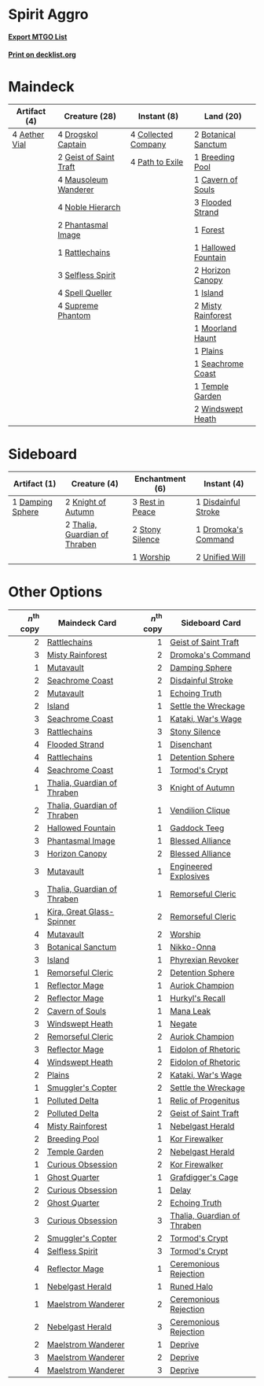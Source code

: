 # Spirit Aggro

#### [Export MTGO List](../collection/Spirit%20Aggro/Spirit%20Aggro.txt)
#### [Print on decklist.org](http://decklist.org/?deckmain=4%09Aether%20Vial%0A2%09Botanical%20Sanctum%0A1%09Breeding%20Pool%0A1%09Cavern%20of%20Souls%0A4%09Collected%20Company%0A4%09Drogskol%20Captain%0A3%09Flooded%20Strand%0A1%09Forest%0A2%09Geist%20of%20Saint%20Traft%0A1%09Hallowed%20Fountain%0A2%09Horizon%20Canopy%0A1%09Island%0A4%09Mausoleum%20Wanderer%0A2%09Misty%20Rainforest%0A1%09Moorland%20Haunt%0A4%09Noble%20Hierarch%0A4%09Path%20to%20Exile%0A2%09Phantasmal%20Image%0A1%09Plains%0A1%09Rattlechains%0A1%09Seachrome%20Coast%0A3%09Selfless%20Spirit%0A4%09Spell%20Queller%0A4%09Supreme%20Phantom%0A1%09Temple%20Garden%0A2%09Windswept%20Heath&deckside=1%09Damping%20Sphere%0A1%09Disdainful%20Stroke%0A1%09Dromoka's%20Command%0A2%09Knight%20of%20Autumn%0A3%09Rest%20in%20Peace%0A2%09Stony%20Silence%0A2%09Thalia,%20Guardian%20of%20Thraben%0A2%09Unified%20Will%0A1%09Worship)
# Maindeck

|                                      Artifact (4)                                      |                                          Creature (28)                                          |                                         Instant (8)                                          |                                          Land (20)                                           |
|----------------------------------------------------------------------------------------|-------------------------------------------------------------------------------------------------|----------------------------------------------------------------------------------------------|----------------------------------------------------------------------------------------------|
|4 [Aether Vial](http://gatherer.wizards.com/Pages/Card/Details.aspx?multiverseid=370514)|4 [Drogskol Captain](http://gatherer.wizards.com/Pages/Card/Details.aspx?multiverseid=244773)    |4 [Collected Company](http://gatherer.wizards.com/Pages/Card/Details.aspx?multiverseid=394519)|2 [Botanical Sanctum](http://gatherer.wizards.com/Pages/Card/Details.aspx?multiverseid=417817)|
|                                                                                        |2 [Geist of Saint Traft](http://gatherer.wizards.com/Pages/Card/Details.aspx?multiverseid=409577)|4 [Path to Exile](http://gatherer.wizards.com/Pages/Card/Details.aspx?multiverseid=370408)    |1 [Breeding Pool](http://gatherer.wizards.com/Pages/Card/Details.aspx?multiverseid=405095)    |
|                                                                                        |4 [Mausoleum Wanderer](http://gatherer.wizards.com/Pages/Card/Details.aspx?multiverseid=414364)  |                                                                                              |1 [Cavern of Souls](http://gatherer.wizards.com/Pages/Card/Details.aspx?multiverseid=426057)  |
|                                                                                        |4 [Noble Hierarch](http://gatherer.wizards.com/Pages/Card/Details.aspx?multiverseid=397709)      |                                                                                              |3 [Flooded Strand](http://gatherer.wizards.com/Pages/Card/Details.aspx?multiverseid=405098)   |
|                                                                                        |2 [Phantasmal Image](http://gatherer.wizards.com/Pages/Card/Details.aspx?multiverseid=425871)    |                                                                                              |1 [Forest](http://gatherer.wizards.com/Pages/Card/Details.aspx?multiverseid=439605)           |
|                                                                                        |1 [Rattlechains](http://gatherer.wizards.com/Pages/Card/Details.aspx?multiverseid=409824)        |                                                                                              |1 [Hallowed Fountain](http://gatherer.wizards.com/Pages/Card/Details.aspx?multiverseid=405100)|
|                                                                                        |3 [Selfless Spirit](http://gatherer.wizards.com/Pages/Card/Details.aspx?multiverseid=414332)     |                                                                                              |2 [Horizon Canopy](http://gatherer.wizards.com/Pages/Card/Details.aspx?multiverseid=438806)   |
|                                                                                        |4 [Spell Queller](http://gatherer.wizards.com/Pages/Card/Details.aspx?multiverseid=414494)       |                                                                                              |1 [Island](http://gatherer.wizards.com/Pages/Card/Details.aspx?multiverseid=439602)           |
|                                                                                        |4 [Supreme Phantom](http://gatherer.wizards.com/Pages/Card/Details.aspx?multiverseid=447212)     |                                                                                              |2 [Misty Rainforest](http://gatherer.wizards.com/Pages/Card/Details.aspx?multiverseid=426065) |
|                                                                                        |                                                                                                 |                                                                                              |1 [Moorland Haunt](http://gatherer.wizards.com/Pages/Card/Details.aspx?multiverseid=233239)   |
|                                                                                        |                                                                                                 |                                                                                              |1 [Plains](http://gatherer.wizards.com/Pages/Card/Details.aspx?multiverseid=439601)           |
|                                                                                        |                                                                                                 |                                                                                              |1 [Seachrome Coast](http://gatherer.wizards.com/Pages/Card/Details.aspx?multiverseid=209399)  |
|                                                                                        |                                                                                                 |                                                                                              |1 [Temple Garden](http://gatherer.wizards.com/Pages/Card/Details.aspx?multiverseid=405112)    |
|                                                                                        |                                                                                                 |                                                                                              |2 [Windswept Heath](http://gatherer.wizards.com/Pages/Card/Details.aspx?multiverseid=405115)  |


# Sideboard

|                                       Artifact (1)                                        |                                              Creature (4)                                              |                                     Enchantment (6)                                      |                                         Instant (4)                                          |
|-------------------------------------------------------------------------------------------|--------------------------------------------------------------------------------------------------------|------------------------------------------------------------------------------------------|----------------------------------------------------------------------------------------------|
|1 [Damping Sphere](http://gatherer.wizards.com/Pages/Card/Details.aspx?multiverseid=443101)|2 [Knight of Autumn](http://gatherer.wizards.com/Pages/Card/Details.aspx?multiverseid=452933)           |3 [Rest in Peace](http://gatherer.wizards.com/Pages/Card/Details.aspx?multiverseid=442021)|1 [Disdainful Stroke](http://gatherer.wizards.com/Pages/Card/Details.aspx?multiverseid=446776)|
|                                                                                           |2 [Thalia, Guardian of Thraben](http://gatherer.wizards.com/Pages/Card/Details.aspx?multiverseid=442025)|2 [Stony Silence](http://gatherer.wizards.com/Pages/Card/Details.aspx?multiverseid=425850)|1 [Dromoka's Command](http://gatherer.wizards.com/Pages/Card/Details.aspx?multiverseid=394558)|
|                                                                                           |                                                                                                        |1 [Worship](http://gatherer.wizards.com/Pages/Card/Details.aspx?multiverseid=429865)      |2 [Unified Will](http://gatherer.wizards.com/Pages/Card/Details.aspx?multiverseid=193456)     |


# Other Options

|*n*<sup>th</sup> copy|                                            Maindeck Card                                             |*n*<sup>th</sup> copy|                                            Sideboard Card                                            |
|--------------------:|------------------------------------------------------------------------------------------------------|--------------------:|------------------------------------------------------------------------------------------------------|
|                    2|[Rattlechains](http://gatherer.wizards.com/Pages/Card/Details.aspx?multiverseid=409824)               |                    1|[Geist of Saint Traft](http://gatherer.wizards.com/Pages/Card/Details.aspx?multiverseid=409577)       |
|                    3|[Misty Rainforest](http://gatherer.wizards.com/Pages/Card/Details.aspx?multiverseid=426065)           |                    2|[Dromoka's Command](http://gatherer.wizards.com/Pages/Card/Details.aspx?multiverseid=394558)          |
|                    1|[Mutavault](http://gatherer.wizards.com/Pages/Card/Details.aspx?multiverseid=152724)                  |                    2|[Damping Sphere](http://gatherer.wizards.com/Pages/Card/Details.aspx?multiverseid=443101)             |
|                    2|[Seachrome Coast](http://gatherer.wizards.com/Pages/Card/Details.aspx?multiverseid=209399)            |                    2|[Disdainful Stroke](http://gatherer.wizards.com/Pages/Card/Details.aspx?multiverseid=446776)          |
|                    2|[Mutavault](http://gatherer.wizards.com/Pages/Card/Details.aspx?multiverseid=152724)                  |                    1|[Echoing Truth](http://gatherer.wizards.com/Pages/Card/Details.aspx?multiverseid=370394)              |
|                    2|[Island](http://gatherer.wizards.com/Pages/Card/Details.aspx?multiverseid=439602)                     |                    1|[Settle the Wreckage](http://gatherer.wizards.com/Pages/Card/Details.aspx?multiverseid=435186)        |
|                    3|[Seachrome Coast](http://gatherer.wizards.com/Pages/Card/Details.aspx?multiverseid=209399)            |                    1|[Kataki, War's Wage](http://gatherer.wizards.com/Pages/Card/Details.aspx?multiverseid=370414)         |
|                    3|[Rattlechains](http://gatherer.wizards.com/Pages/Card/Details.aspx?multiverseid=409824)               |                    3|[Stony Silence](http://gatherer.wizards.com/Pages/Card/Details.aspx?multiverseid=425850)              |
|                    4|[Flooded Strand](http://gatherer.wizards.com/Pages/Card/Details.aspx?multiverseid=405098)             |                    1|[Disenchant](http://gatherer.wizards.com/Pages/Card/Details.aspx?multiverseid=201162)                 |
|                    4|[Rattlechains](http://gatherer.wizards.com/Pages/Card/Details.aspx?multiverseid=409824)               |                    1|[Detention Sphere](http://gatherer.wizards.com/Pages/Card/Details.aspx?multiverseid=270356)           |
|                    4|[Seachrome Coast](http://gatherer.wizards.com/Pages/Card/Details.aspx?multiverseid=209399)            |                    1|[Tormod's Crypt](http://gatherer.wizards.com/Pages/Card/Details.aspx?multiverseid=389723)             |
|                    1|[Thalia, Guardian of Thraben](http://gatherer.wizards.com/Pages/Card/Details.aspx?multiverseid=442025)|                    3|[Knight of Autumn](http://gatherer.wizards.com/Pages/Card/Details.aspx?multiverseid=452933)           |
|                    2|[Thalia, Guardian of Thraben](http://gatherer.wizards.com/Pages/Card/Details.aspx?multiverseid=442025)|                    1|[Vendilion Clique](http://gatherer.wizards.com/Pages/Card/Details.aspx?multiverseid=370390)           |
|                    2|[Hallowed Fountain](http://gatherer.wizards.com/Pages/Card/Details.aspx?multiverseid=405100)          |                    1|[Gaddock Teeg](http://gatherer.wizards.com/Pages/Card/Details.aspx?multiverseid=140188)               |
|                    3|[Phantasmal Image](http://gatherer.wizards.com/Pages/Card/Details.aspx?multiverseid=425871)           |                    1|[Blessed Alliance](http://gatherer.wizards.com/Pages/Card/Details.aspx?multiverseid=414302)           |
|                    3|[Horizon Canopy](http://gatherer.wizards.com/Pages/Card/Details.aspx?multiverseid=438806)             |                    2|[Blessed Alliance](http://gatherer.wizards.com/Pages/Card/Details.aspx?multiverseid=414302)           |
|                    3|[Mutavault](http://gatherer.wizards.com/Pages/Card/Details.aspx?multiverseid=152724)                  |                    1|[Engineered Explosives](http://gatherer.wizards.com/Pages/Card/Details.aspx?multiverseid=370549)      |
|                    3|[Thalia, Guardian of Thraben](http://gatherer.wizards.com/Pages/Card/Details.aspx?multiverseid=442025)|                    1|[Remorseful Cleric](http://gatherer.wizards.com/Pages/Card/Details.aspx?multiverseid=447169)          |
|                    1|[Kira, Great Glass-Spinner](http://gatherer.wizards.com/Pages/Card/Details.aspx?multiverseid=370349)  |                    2|[Remorseful Cleric](http://gatherer.wizards.com/Pages/Card/Details.aspx?multiverseid=447169)          |
|                    4|[Mutavault](http://gatherer.wizards.com/Pages/Card/Details.aspx?multiverseid=152724)                  |                    2|[Worship](http://gatherer.wizards.com/Pages/Card/Details.aspx?multiverseid=429865)                    |
|                    3|[Botanical Sanctum](http://gatherer.wizards.com/Pages/Card/Details.aspx?multiverseid=417817)          |                    1|[Nikko-Onna](http://gatherer.wizards.com/Pages/Card/Details.aspx?multiverseid=84639)                  |
|                    3|[Island](http://gatherer.wizards.com/Pages/Card/Details.aspx?multiverseid=439602)                     |                    1|[Phyrexian Revoker](http://gatherer.wizards.com/Pages/Card/Details.aspx?multiverseid=220589)          |
|                    1|[Remorseful Cleric](http://gatherer.wizards.com/Pages/Card/Details.aspx?multiverseid=447169)          |                    2|[Detention Sphere](http://gatherer.wizards.com/Pages/Card/Details.aspx?multiverseid=270356)           |
|                    1|[Reflector Mage](http://gatherer.wizards.com/Pages/Card/Details.aspx?multiverseid=407667)             |                    1|[Auriok Champion](http://gatherer.wizards.com/Pages/Card/Details.aspx?multiverseid=438575)            |
|                    2|[Reflector Mage](http://gatherer.wizards.com/Pages/Card/Details.aspx?multiverseid=407667)             |                    1|[Hurkyl's Recall](http://gatherer.wizards.com/Pages/Card/Details.aspx?multiverseid=397868)            |
|                    2|[Cavern of Souls](http://gatherer.wizards.com/Pages/Card/Details.aspx?multiverseid=426057)            |                    1|[Mana Leak](http://gatherer.wizards.com/Pages/Card/Details.aspx?multiverseid=397773)                  |
|                    3|[Windswept Heath](http://gatherer.wizards.com/Pages/Card/Details.aspx?multiverseid=405115)            |                    1|[Negate](http://gatherer.wizards.com/Pages/Card/Details.aspx?multiverseid=447135)                     |
|                    2|[Remorseful Cleric](http://gatherer.wizards.com/Pages/Card/Details.aspx?multiverseid=447169)          |                    2|[Auriok Champion](http://gatherer.wizards.com/Pages/Card/Details.aspx?multiverseid=438575)            |
|                    3|[Reflector Mage](http://gatherer.wizards.com/Pages/Card/Details.aspx?multiverseid=407667)             |                    1|[Eidolon of Rhetoric](http://gatherer.wizards.com/Pages/Card/Details.aspx?multiverseid=380409)        |
|                    4|[Windswept Heath](http://gatherer.wizards.com/Pages/Card/Details.aspx?multiverseid=405115)            |                    2|[Eidolon of Rhetoric](http://gatherer.wizards.com/Pages/Card/Details.aspx?multiverseid=380409)        |
|                    2|[Plains](http://gatherer.wizards.com/Pages/Card/Details.aspx?multiverseid=439601)                     |                    2|[Kataki, War's Wage](http://gatherer.wizards.com/Pages/Card/Details.aspx?multiverseid=370414)         |
|                    1|[Smuggler's Copter](http://gatherer.wizards.com/Pages/Card/Details.aspx?multiverseid=417808)          |                    2|[Settle the Wreckage](http://gatherer.wizards.com/Pages/Card/Details.aspx?multiverseid=435186)        |
|                    1|[Polluted Delta](http://gatherer.wizards.com/Pages/Card/Details.aspx?multiverseid=405104)             |                    1|[Relic of Progenitus](http://gatherer.wizards.com/Pages/Card/Details.aspx?multiverseid=205326)        |
|                    2|[Polluted Delta](http://gatherer.wizards.com/Pages/Card/Details.aspx?multiverseid=405104)             |                    2|[Geist of Saint Traft](http://gatherer.wizards.com/Pages/Card/Details.aspx?multiverseid=409577)       |
|                    4|[Misty Rainforest](http://gatherer.wizards.com/Pages/Card/Details.aspx?multiverseid=426065)           |                    1|[Nebelgast Herald](http://gatherer.wizards.com/Pages/Card/Details.aspx?multiverseid=414366)           |
|                    2|[Breeding Pool](http://gatherer.wizards.com/Pages/Card/Details.aspx?multiverseid=405095)              |                    1|[Kor Firewalker](http://gatherer.wizards.com/Pages/Card/Details.aspx?multiverseid=442010)             |
|                    2|[Temple Garden](http://gatherer.wizards.com/Pages/Card/Details.aspx?multiverseid=405112)              |                    2|[Nebelgast Herald](http://gatherer.wizards.com/Pages/Card/Details.aspx?multiverseid=414366)           |
|                    1|[Curious Obsession](http://gatherer.wizards.com/Pages/Card/Details.aspx?multiverseid=439692)          |                    2|[Kor Firewalker](http://gatherer.wizards.com/Pages/Card/Details.aspx?multiverseid=442010)             |
|                    1|[Ghost Quarter](http://gatherer.wizards.com/Pages/Card/Details.aspx?multiverseid=430470)              |                    1|[Grafdigger's Cage](http://gatherer.wizards.com/Pages/Card/Details.aspx?multiverseid=426046)          |
|                    2|[Curious Obsession](http://gatherer.wizards.com/Pages/Card/Details.aspx?multiverseid=439692)          |                    1|[Delay](http://gatherer.wizards.com/Pages/Card/Details.aspx?multiverseid=132228)                      |
|                    2|[Ghost Quarter](http://gatherer.wizards.com/Pages/Card/Details.aspx?multiverseid=430470)              |                    2|[Echoing Truth](http://gatherer.wizards.com/Pages/Card/Details.aspx?multiverseid=370394)              |
|                    3|[Curious Obsession](http://gatherer.wizards.com/Pages/Card/Details.aspx?multiverseid=439692)          |                    3|[Thalia, Guardian of Thraben](http://gatherer.wizards.com/Pages/Card/Details.aspx?multiverseid=442025)|
|                    2|[Smuggler's Copter](http://gatherer.wizards.com/Pages/Card/Details.aspx?multiverseid=417808)          |                    2|[Tormod's Crypt](http://gatherer.wizards.com/Pages/Card/Details.aspx?multiverseid=389723)             |
|                    4|[Selfless Spirit](http://gatherer.wizards.com/Pages/Card/Details.aspx?multiverseid=414332)            |                    3|[Tormod's Crypt](http://gatherer.wizards.com/Pages/Card/Details.aspx?multiverseid=389723)             |
|                    4|[Reflector Mage](http://gatherer.wizards.com/Pages/Card/Details.aspx?multiverseid=407667)             |                    1|[Ceremonious Rejection](http://gatherer.wizards.com/Pages/Card/Details.aspx?multiverseid=417613)      |
|                    1|[Nebelgast Herald](http://gatherer.wizards.com/Pages/Card/Details.aspx?multiverseid=414366)           |                    1|[Runed Halo](http://gatherer.wizards.com/Pages/Card/Details.aspx?multiverseid=154005)                 |
|                    1|[Maelstrom Wanderer](http://gatherer.wizards.com/Pages/Card/Details.aspx?multiverseid=423526)         |                    2|[Ceremonious Rejection](http://gatherer.wizards.com/Pages/Card/Details.aspx?multiverseid=417613)      |
|                    2|[Nebelgast Herald](http://gatherer.wizards.com/Pages/Card/Details.aspx?multiverseid=414366)           |                    3|[Ceremonious Rejection](http://gatherer.wizards.com/Pages/Card/Details.aspx?multiverseid=417613)      |
|                    2|[Maelstrom Wanderer](http://gatherer.wizards.com/Pages/Card/Details.aspx?multiverseid=423526)         |                    1|[Deprive](http://gatherer.wizards.com/Pages/Card/Details.aspx?multiverseid=193519)                    |
|                    3|[Maelstrom Wanderer](http://gatherer.wizards.com/Pages/Card/Details.aspx?multiverseid=423526)         |                    2|[Deprive](http://gatherer.wizards.com/Pages/Card/Details.aspx?multiverseid=193519)                    |
|                    4|[Maelstrom Wanderer](http://gatherer.wizards.com/Pages/Card/Details.aspx?multiverseid=423526)         |                    3|[Deprive](http://gatherer.wizards.com/Pages/Card/Details.aspx?multiverseid=193519)                    |

